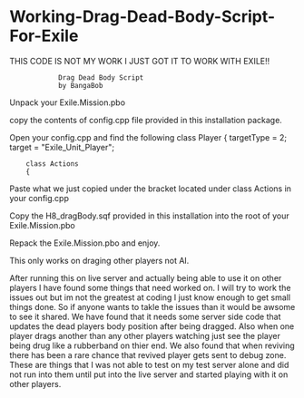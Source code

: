 # Working-Drag-Dead-Body-Script-For-Exile

THIS CODE IS NOT MY WORK I JUST GOT IT TO WORK WITH EXILE!! 

				Drag Dead Body Script
				by BangaBob

Unpack your Exile.Mission.pbo

copy the contents of config.cpp file provided in this installation package.

Open your config.cpp and find the following
	class Player 
	{
		targetType = 2;
		target = "Exile_Unit_Player";

		class Actions 
		{

Paste what we just copied under the bracket located under class Actions in your config.cpp

Copy the H8_dragBody.sqf provided in this installation into the root of your Exile.Mission.pbo

Repack the Exile.Mission.pbo and enjoy.

This only works on draging other players not AI.


After running this on live server and actually being able to use it on other players I have found some things that need worked on. I will try to work the issues out but im not the greatest at coding I just know enough to get small things done. So if anyone wants to takle the issues  than it would be awsome to see it shared. We have found that it needs some server side code that updates the dead players body position after being dragged. Also when one player drags another than any other players watching just see the player being drug like a rubberband on thier end. We also found that when reviving there has been a rare chance that revived player gets sent to debug zone. These are things that I was not able to test on my test server alone and did not run into them until put into the live server and started playing with it on other players. 
